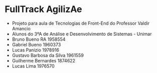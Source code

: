 # FullTrack AgilizAe
- Projeto para aula de Tecnologias de Front-End do Professor Valdir Amancio
- Alunos do 3ºA de Análise e Desenvolvimento de Sistemas - Unimar
- Bruno Bueno RA 1958554 
- Gabriel Bueno 1960373 
- Lucas Panizio 1978916 
- Gustavo Barbosa da Silva 1961559 
- Guilherme Bernardes 1874622 
- Lucas Lima 1976570

 
